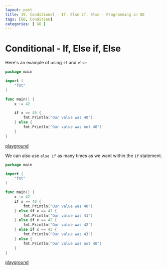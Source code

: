 ```yaml
---
layout: post
title: 19. Conditional - If, Else if, Else - Programming in GO
tags: [GO, Condition]
categories: [ GO ]
---
```

# Conditional - If, Else if, Else

Here's an example of using `if` and `else`

```go
package main

import (
	"fmt"
)

func main() {
	x := 42

	if x == 40 {
		fmt.Println("Our value was 40")
	} else {
		fmt.Println("Our value was not 40")
	}
}
```

[playground](https://play.golang.org/p/o2LQFJxWNR)

We can also use `else if` as many times as we want within the `if` statement.

```go
package main

import (
	"fmt"
)

func main() {
	x := 42
	if x == 40 {
		fmt.Println("Our value was 40")
	} else if x == 41 {
		fmt.Println("Our value was 41")
	} else if x == 42 {
		fmt.Println("Our value was 42")
	} else if x == 43 {
		fmt.Println("Our value was 43")
	} else {
		fmt.Println("Our value was not 40")
	}
}
```

[playground](https://play.golang.org/p/a3jbqR2vXp)
